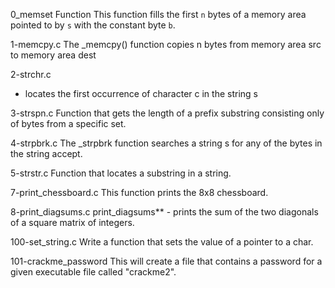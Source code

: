 0_memset Function
This function fills the first `n` bytes of a memory area pointed to  by `s` with the constant byte `b`.

1-memcpy.c
The _memcpy() function copies n bytes from memory area src to memory area dest

2-strchr.c
- locates the first occurrence of character c in the string s

3-strspn.c
Function that gets the length of a prefix substring consisting only of bytes from a specific set.

4-strpbrk.c
The _strpbrk function searches a string s for any of the bytes in the string accept.

5-strstr.c
Function that locates a substring in a string.

7-print_chessboard.c
This function prints the 8x8 chessboard.

8-print_diagsums.c
print_diagsums** - prints the sum of the two diagonals of a square matrix of integers.

100-set_string.c
Write a function that sets the value of a pointer to a char.

101-crackme_password
This will create a file that contains a password for a given executable file called "crackme2". 
